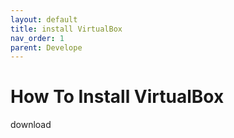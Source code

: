 ```yaml
---
layout: default
title: install VirtualBox
nav_order: 1
parent: Develope
---
```


# How To Install VirtualBox

download
